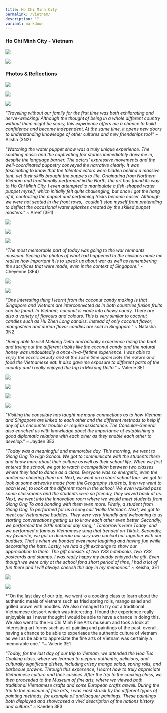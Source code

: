 ```yaml
---
title: Ho Chi Minh City
permalink: /vietnam/
description: ""
variant: markdown
---
```

### Ho Chi Minh City - Vietnam

<style>
  .iframe-container {
    position: relative;
    width: 100%;
    padding-bottom: 56.25%; /* 16:9 aspect ratio (height / width) */
  }

  .iframe-container iframe {
    position: absolute;
    top: 0;
    left: 0;
    width: 100%;
    height: 100%;
  }
</style>

![](/images/YSS%20Exp/YSS_Goes_Global/posterpg1.png)

![](/images/YSS%20Exp/YSS_Goes_Global/posterpg2.png)

### Photos &amp; Reflections

![](/images/YSS%20Exp/YSS_Goes_Global/vietnam-3.JPG)

![](/images/YSS%20Exp/YSS_Goes_Global/vietnam-2.JPG)

![](/images/YSS%20Exp/YSS_Goes_Global/vietnam-1.JPG)

*"Traveling without our family for the first time was both exhilarating and nerve-wrecking! Although the thought of being in a whole different country without them might be scary, this experience offers me a chance to build confidence and become independent. At the same time, it opens new doors to understanding knowledge of other cultures and new friendships too!"* 
~ Alisha (3N2)

*"Watching the water puppet show was a truly unique experience. The soothing music and the captivating folk stories immediately drew me in, despite the language barrier. The actors' expressive movements and the well-coordinated puppetry conveyed the narrative clearly. It was fascinating to know that the talented actors were hidden behind a massive tent, yet their skills brought the puppets to life. Originating from Northern Vietnam and traditionally performed in the North, the art has found its way to Ho Chi Minh City. I even attempted to manipulate a fish-shaped water puppet myself, which initially felt quite challenging, but once I got the hang of it, controlling the puppet and performing tricks became easier. Although we were not seated in the front rows, I couldn't stop myself from pretending to deflect the occasional water splashes created by the skilled puppet masters."* ~ Areef (3E1)

![](/images/YSS%20Exp/YSS_Goes_Global/vietnam-6.JPG)

![](/images/YSS%20Exp/YSS_Goes_Global/vietnam-4.JPG)

![](/images/YSS%20Exp/YSS_Goes_Global/vietnam-5.JPG)

*"The most memorable part of today was going to the war remnants museum. Seeing the photos of what had happened to the civilians made me realise how important it is to speak up about war as well as remembering the sacrifices that were made, even in the context of Singapore."* ~ Cheyenne (3E4)


![](/images/YSS%20Exp/YSS_Goes_Global/vietnam-7.JPG)

![](/images/YSS%20Exp/YSS_Goes_Global/vietnam-8.JPG)

*"One interesting thing I learnt from the coconut candy making is that Singapore and Vietnam are interconnected as in both countries fusion fruits can be found. In Vietnam, coconut is made into chewy candy. There are also  a variety of flavours and colours. This is very similar to coconut candies such as Hu Zhen Long candies. Instead of only coconut flavor, mangosteen and durian flavor candies are sold in Singapore."* ~ Natasha 3N2

*"Being able to visit Mekong Delta and actually experience riding the boat and trying out the different tidbits like the coconut candy and the natural honey was undoubtedly a once-in-a-lifetime experience. I was able to enjoy the scenic beauty and at the same time appreciate the nature and food the Vietnamese eat. It also gave me exposure to different parts of the country and i really enjoyed the trip to Mekong Delta."* ~ Valerie 3E1

![](/images/YSS%20Exp/YSS_Goes_Global/vietnam-9.JPG)

![](/images/YSS%20Exp/YSS_Goes_Global/vietnam-10.JPG)

![](/images/YSS%20Exp/YSS_Goes_Global/vietnam-11.JPG)

![](/images/YSS%20Exp/YSS_Goes_Global/vietnam-12.JPG)

*"Visiting the consulate has taught me many connections as to how Vietnam and Singapore are linked to each other and the different methods to help if any of us encounter trouble or require assistance. The Consular-General also enriched us with knowledge about the importance of establishing a good diplomatic relations with each other as they enable each other to develop."* ~ Jayden 3E3

*"Today was a meaningful and memorable day. This morning, we went to Giong Ong To High School. We got to communicate with the students there and know more about their culture as well as their school life. When we first entered the school, we got to watch a competition between two classes where they had to dance as a class. Everyone was so energetic, even the audience cheering them on. Next, we went on a short school tour. we got to look at some artworks made from the Geography students, then we went to each level, to look at the different room in the school. We even walked pass some classrooms and the students were so friendly, they waved  back at us. Next, we went into the Innovation room where we would meet students from Giong Ong To and bonding with them even more. Firstly, a student from Giong Ong To performed for us a song call 'Hello Vietnam'. Next, we got to meet our Vietnamese buddies. They were very friendly and welcoming to us starting conversations getting us to know each other  even better. Secondly, we performed the 2016 national day song, ' Tomorrow's Here Today' and we performed a famous Vietnamese song that trended on Tiktok. Secondly, my favourite, we got to decorate our very own conical hat together with our buddies. That's when we bonded even more laughing and having fun while decorating the hats. Lastly, we had a gift exchange to show our appreciation to them. The gift consists of two YSS notebooks, two YSS postcards and stamps. I was really happy my buddy enjoyed the gift. Even though we were only at the school for a short period of time, I had a lot of fun there and I will always cherish this day in my memories."* ~ Keisha, 3E1

![](/images/YSS%20Exp/YSS_Goes_Global/vietnam-13.JPG)

![](/images/YSS%20Exp/YSS_Goes_Global/vietnam-14.JPG)

*"On the last day of our trip, we went to a cooking class to learn about the authentic meals of vietnam such as fried spring rolls, mango salad and grilled prawn with noodles. We also managed to try out a traditional Vietnamese dessert which was interesting. I found the experience really enjoyable as I never thought I would be able to have a chance in doing this. We also went to the Ho Chi Minh Fine Arts museum and took a look at interesting art forms such as oil painting and paintings of the past. overall, having a chance to be able to experience the authentic culture of vietnam as well as be able to appreciate the fine arts of Vietnam was certainly a memorable one." *~ Valerie 3E1

*"Today, for the last day of our trip to Vietnam, we attended the Hoa Tuc Cooking class, where we learned to prepare authentic, delicious, and culturally significant dishes, including crispy mango salad, spring rolls, and barbecue prawns. Through this experience, I learnt how to truly appreciate Vietnamese culture and their cusines. After the trip to the cooking class, we then proceeded to the Museum of fine arts, where we viewed both traditional Vietnamese crafts and some European crafts aswell. During the trip to the museum of fine arts, i was most struck by the different types of painting methods, for example oil and lacquer paintings. These paintings both displayed and showcased  a vivid description of the nations history and culture."* ~ Kaeden 3E3